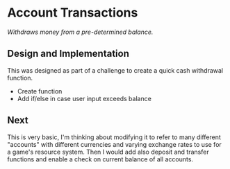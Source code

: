 # Account Transactions
*Withdraws money from a pre-determined balance.*

## Design and Implementation
This was designed as part of a challenge to create a quick cash withdrawal function.
- Create function
- Add if/else in case user input exceeds balance

## Next
This is very basic, I'm thinking about modifying it to refer to many different "accounts" with different currencies and varying exchange rates to use for a game's resource system. Then I would add also deposit and transfer functions and enable a check on current balance of all accounts.
